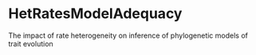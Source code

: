 # HetRatesModelAdequacy
The impact of rate heterogeneity on inference of phylogenetic models of trait evolution
